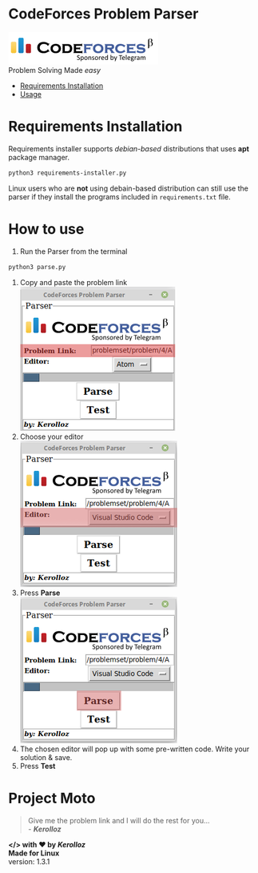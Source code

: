 <link rel="stylesheet" href="https://maxcdn.bootstrapcdn.com/bootstrap/3.3.7/css/bootstrap.min.css">

# CodeForces Problem Parser
![codeforces](codeforces-logo.png)
<br>
Problem Solving Made _easy_
<br>

* [Requirements Installation](https://github.com/kerolloz/cf-parser-linux#requirements-installation)
* [Usage ](https://github.com/kerolloz/cf-parser-linux#how-to-use)

# Requirements Installation
Requirements installer supports _debian-based_ distributions that uses **apt** package manager.

```bash
python3 requirements-installer.py
```
Linux users who are **not** using debain-based distribution can still use the parser if they install the programs included in `requirements.txt` file.

# How to use
1. Run the Parser from the terminal
```bash
python3 parse.py
```
1. Copy and paste the problem link
<br>![](/screenShots/screen1.png)
1. Choose your editor
<br>![](/screenShots/screen2.png)
1. Press **Parse**
<br>![](/screenShots/screen3.png)
1. The chosen editor will pop up with some pre-written code. Write your solution & save.
1. Press **Test**

# Project Moto
> Give me the problem link and I will do the rest for you... <br> - _**Kerolloz**_

<b> </> with <span class="glyphicon glyphicon-heart">:heart:</span> by _Kerolloz_<br> </b>
<b>Made for Linux</b><br>
version: 1.3.1
